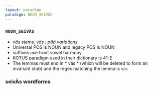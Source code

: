 ```yaml
---
layout: paradigm
paradigm: NOUN_SEIVÄS
---
```

### ` NOUN_SEIVÄS `

* _väs stems, väs : pää variations_
* Universal POS is NOUN and legacy POS is NOUN
* suffixes use front vowel harmony
* KOTUS paradigm used in their dictionary is 41-E
* The lemmas must end in * väs * (which will be deleted to form an invariant stub) and the regex matching the lemma is ` väs `

### seivÄs wordforms


